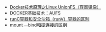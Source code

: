 * [Docker技术原理之Linux UnionFS（容器镜像）](https://www.jianshu.com/p/3ba255463047)
* [DOCKER基础技术：AUFS](https://coolshell.cn/articles/17061.html)
* [runC容器和安全沙箱（runV）容器的区别](https://help.aliyun.com/document_detail/160309.html)
* [mount --bind和硬连接的区别](https://blog.csdn.net/shengxia1999/article/details/52060354)

